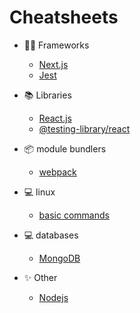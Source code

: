 # Cheatsheets

- 👨‍💻 Frameworks
  - [Next.js](./frameworks/nextjs.md)
  - [Jest](./frameworks/jest.md)

- 📚 Libraries
  - [React.js](./libraries/react/react.md)
  - [@testing-library/react](./libraries/react_testing_library/react_testing_library.md)

- 📦 module bundlers
  - [webpack](./bundlers/webpack.md)

- 💻 linux
  - [basic commands](./linux/basic_commands.md)

- 💻 databases
  - [MongoDB](./databases/mongodb.md)

- ✨ Other
  - [Nodejs](./other/nodejs.md)